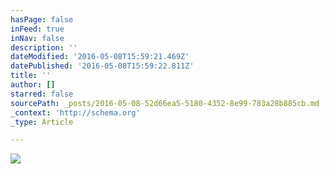 ```yaml
---
hasPage: false
inFeed: true
inNav: false
description: ''
dateModified: '2016-05-08T15:59:21.469Z'
datePublished: '2016-05-08T15:59:22.811Z'
title: ''
author: []
starred: false
sourcePath: _posts/2016-05-08-52d66ea5-5180-4352-8e99-783a28b885cb.md
_context: 'http://schema.org'
_type: Article

---
```

![](https://the-grid-user-content.s3-us-west-2.amazonaws.com/71cd3f98-19e3-4125-9838-0a465f326ba0.jpg)
